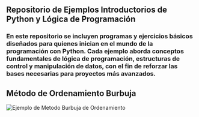 ## Repositorio de Ejemplos Introductorios de Python y Lógica de Programación
### En este repositorio se incluyen programas y ejercicios básicos diseñados para quienes inician en el mundo de la programación con Python. Cada ejemplo aborda conceptos fundamentales de lógica de programación, estructuras de control y manipulación de datos, con el fin de reforzar las bases necesarias para proyectos más avanzados.

## Método de Ordenamiento Burbuja
<picture>
  <source media="(prefers-color-scheme: dark)" srcset="https://runestone.academy/ns/books/published/pythoned/_images/bubblepass.png">
  <source media="(prefers-color-scheme: light)" srcset="https://runestone.academy/ns/books/published/pythoned/_images/bubblepass.png">
  <img alt="Ejemplo de Metodo Burbuja de Ordenamiento" src="https://runestone.academy/ns/books/published/pythoned/_images/bubblepass.png">
</picture>
